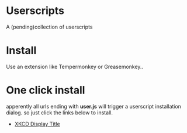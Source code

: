 # Userscripts
A (pending)collection of userscripts

# Install
Use an extension like Tempermonkey or Greasemonkey..

# One click install
apperently all urls ending with **user.js** will trigger a userscript installation dialog. so just click the links below to install.

* [XKCD Display Title](https://github.com/r44v/Userscripts/raw/master/XKCD%20Display%20Title.user.js)
